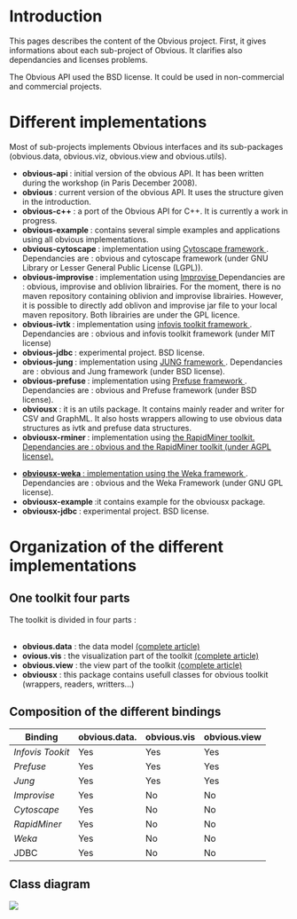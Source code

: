 # Introduction #

This pages describes the content of the Obvious project. First, it gives informations about each sub-project of Obvious. It clarifies also dependancies and licenses problems.

The Obvious API used the BSD license. It could be used in non-commercial and commercial projects.

# Different implementations #

Most of sub-projects implements Obvious interfaces and its sub-packages (obvious.data, obvious.viz, obvious.view and obvious.utils).

  * <b> obvious-api </b> : initial version of the obvious API. It has been written during the workshop (in Paris December 2008).
  * <b> obvious </b> : current version of the obvious API. It uses the structure given in the introduction.
  * <b> obvious-c++ </b> : a port of the Obvious API for C++. It is currently a work in progress.
  * <b> obvious-example </b> : contains several simple examples and applications using all obvious implementations.
  * <b> obvious-cytoscape </b> : implementation using <a href='http://cytoscape.org/'>Cytoscape framework </a>. Dependancies are : obvious and cytoscape framework (under GNU Library or Lesser General Public License (LGPL)).
  * <b> obvious-improvise </b> : implementation using <a href='http://www.cs.ou.edu/~weaver/improvise/'> Improvise </a> Dependancies are : obvious, improvise and oblivion librairies. For the moment, there is no maven repository containing oblivion and improvise librairies. However, it is possible to directly add oblivon and improvise jar file to your local maven repository. Both librairies are under the GPL licence.
  * <b> obvious-ivtk </b> : implementation using <a href='http://ivtk.sourceforge.net/'>infovis toolkit framework </a>. Dependancies are : obvious and infovis toolkit framework (under MIT license)
  * <b> obvious-jdbc </b> : experimental project. BSD license.
  * <b> obvious-jung </b> : implementation using <a href='http://jung.sourceforge.net/'> JUNG framework </a>. Dependancies are : obvious and Jung framework (under BSD license).
  * <b> obvious-prefuse </b> : implementation using <a href='http://prefuse.org/'> Prefuse framework </a>. Dependancies are : obvious and Prefuse framework (under BSD license).
  * <b> obviousx </b> : it is an utils package. It contains mainly reader and writer for CSV and GraphML. It also hosts wrappers allowing to use obvious data structures as ivtk and prefuse data structures.
  * <b> obviousx-rminer </b> : implementation using <a href='http://rapid-i.com/'> the RapidMiner toolkit. Dependancies are : obvious and the RapidMiner toolkit (under AGPL license).<br>
<ul><li><b> obviousx-weka </b> : implementation using <a href='http://www.cs.waikato.ac.nz/ml/weka/'> the Weka framework </a>. Dependancies are : obvious and the Weka Framework (under GNU GPL license).<br>
</li><li><b> obviousx-example </b> :it contains example for the obviousx package.<br>
</li><li><b> obviousx-jdbc </b> : experimental project. BSD license.</li></ul>

<h1>Organization of the different implementations</h1>

<h2>One toolkit four parts</h2>

The toolkit is divided in four parts :<br>
<br>
<ul><li><b>obvious.data</b> : the data model <a href='DataModel.md'>(complete article)</a>
</li><li><b>ovious.vis</b> : the visualization part of the toolkit <a href='Visualization.md'>(complete article)</a>
</li><li><b>obvious.view</b> : the view part of the toolkit <a href='View.md'>(complete article)</a>
</li><li><b>obviousx</b> : this package contains usefull classes for obvious toolkit (wrappers, readers, writters...)</li></ul>

<h2>Composition of the different bindings</h2>

<table><thead><th> <b>Binding</b> </th><th> <b>obvious.data.</b> </th><th> <b>obvious.vis</b> </th><th> <b>obvious.view</b> </th></thead><tbody>
<tr><td> <i>Infovis Tookit</i> </td><td> Yes </td><td> Yes </td><td>Yes </td></tr>
<tr><td> <i>Prefuse</i> </td><td>Yes </td><td>Yes </td><td>Yes </td></tr>
<tr><td> <i>Jung</i> </td><td> Yes </td><td> Yes </td><td> Yes </td></tr>
<tr><td> <i>Improvise</i> </td><td>Yes </td><td> No </td><td> No </td></tr>
<tr><td> <i>Cytoscape</i> </td><td> Yes </td><td> No </td><td> No </td></tr>
<tr><td> <i>RapidMiner</i> </td><td> Yes </td><td> No </td><td> No </td></tr>
<tr><td> <i>Weka</i> </td><td>Yes </td><td> No </td><td>No </td></tr>
<tr><td> JDBC </td><td> Yes </td><td>No </td><td> No </td></tr></tbody></table>


<h2>Class diagram</h2>

<img src='http://obvious.googlecode.com/svn-history/r306/images/obviousclass.png' />